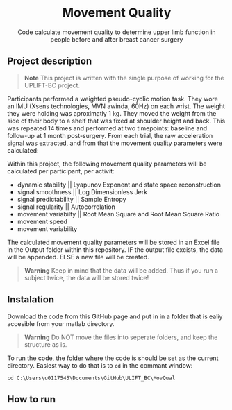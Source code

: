 <h1 align="center">Movement Quality</h1>

<p align="center">
Code calculate movement quality to determine upper limb function in people before and after breast cancer surgery
</p>

<h2> Project description </h2>

> **Note**
> This project is written with the single purpose of working for the UPLIFT-BC project. 

Participants performed a weighted pseudo-cyclic motion task. They wore an IMU (Xsens technologies, MVN awinda, 60Hz) on each wrist. The weight they were holding was aproximatly 1 kg. They moved the weight from the side of their body to a shelf that was fixed at shoulder height and back. This was repeated 14 times and performed at two timepoints: baseline and follow-up at 1 month post-surgery. 
From each trial, the raw acceleration signal was extracted, and from that the movement quality parameters were calculated:

Within this project, the following movement quality parameters will be calculated per participant, per activit: 
- dynamic stability || Lyapunov Exponent and state space reconstruction
- signal smoothness || Log Dimensionless Jerk
- signal predictability || Sample Entropy
- signal regularity || Autocorrelation 
- movement variabilty || Root Mean Square and Root Mean Square Ratio
- movement speed 
- movement variability 

The calculated movement quality parameters will be stored in an Excel file in the Output folder within this repository. IF the output file excists, the data will be appended. ELSE a new file will be created. 
> **Warning** 
> Keep in mind that the data will be added. Thus if you run a subject twice, the data will be stored twice!

<h2> Instalation </h2>
Download the code from this GitHub page and put in in a folder that is ealiy accesible from your matlab directory. 

> **Warning** 
> Do NOT move the files into seperate folders, and keep the structure as is. 


To run the code, the folder where the code is should be set as the current directory. 
Easiest way to do that is to `cd` in the commant window: 

```
cd C:\Users\u0117545\Documents\GitHub\ULIFT_BC\MovQual 
```

<h2> How to run </h2>
